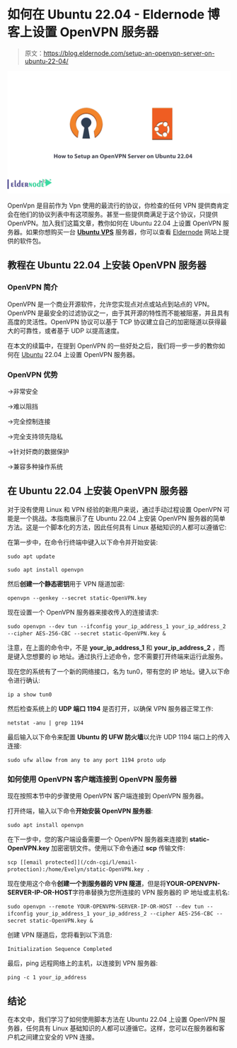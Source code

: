 # 如何在 Ubuntu 22.04 - Eldernode 博客上设置 OpenVPN 服务器

> 原文：<https://blog.eldernode.com/setup-an-openvpn-server-on-ubuntu-22-04/>

![How to Setup an OpenVPN Server on Ubuntu 22.04](img/ab7ef0c6707de03b911df9cec243376f.png)

OpenVpn 是目前作为 Vpn 使用的最流行的协议，你检查的任何 VPN 提供商肯定会在他们的协议列表中有这项服务。甚至一些提供商满足于这个协议，只提供 OpenVPN。加入我们这篇文章，教你如何在 Ubuntu 22.04 上设置 OpenVPN 服务器。如果你想购买一台 **[Ubuntu VPS](https://eldernode.com/ubuntu-vps/)** 服务器，你可以查看 [Eldernode](https://eldernode.com/) 网站上提供的软件包。

## **教程在 Ubuntu 22.04 上安装 OpenVPN 服务器**

### **OpenVPN 简介**

OpenVPN 是一个商业开源软件，允许您实现点对点或站点到站点的 VPN。OpenVPN 是最安全的过滤协议之一，由于其开源的特性而不能被阻塞，并且具有高度的灵活性。OpenVPN 协议可以基于 TCP 协议建立自己的加密隧道以获得最大的可靠性，或者基于 UDP 以提高速度。

在本文的续篇中，在提到 OpenVPN 的一些好处之后，我们将一步一步的教你如何在 [Ubuntu](https://blog.eldernode.com/tag/ubuntu/) 22.04 上设置 OpenVPN 服务器。

### **OpenVPN 优势**

->非常安全

->难以阻挡

->完全控制连接

->完全支持领先隐私

->针对奸商的数据保护

->兼容多种操作系统

## **在 Ubuntu 22.04 上安装 OpenVPN 服务器**

对于没有使用 Linux 和 VPN 经验的新用户来说，通过手动过程设置 OpenVPN 可能是一个挑战。本指南展示了在 Ubuntu 22.04 上安装 OpenVPN 服务器的简单方法。这是一个脚本化的方法，因此任何具有 Linux 基础知识的人都可以遵循它:

在第一步中，在命令行终端中键入以下命令并开始安装:

```
sudo apt update 
```

```
sudo apt install openvpn
```

然后**创建一个静态密钥**用于 VPN 隧道加密:

```
openvpn --genkey --secret static-OpenVPN.key
```

现在设置一个 OpenVPN 服务器来接收传入的连接请求:

```
sudo openvpn --dev tun --ifconfig your_ip_address_1 your_ip_address_2 --cipher AES-256-CBC --secret static-OpenVPN.key &
```

注意，在上面的命令中，不是 **your_ip_address_1** 和 **your_ip_address_2** ，而是键入您想要的 ip 地址。通过执行上述命令，您不需要打开终端来运行此服务。

现在您的系统有了一个新的网络接口，名为 tun0，带有您的 IP 地址。键入以下命令进行确认:

```
ip a show tun0
```

然后检查系统上的 **UDP 端口 1194** 是否打开，以确保 VPN 服务器正常工作:

```
netstat -anu | grep 1194
```

最后输入以下命令来配置 **Ubuntu 的 UFW 防火墙**以允许 UDP 1194 端口上的传入连接:

```
sudo ufw allow from any to any port 1194 proto udp
```

### **如何使用 OpenVPN 客户端**连接到 OpenVPN 服务器

现在按照本节中的步骤使用 OpenVPN 客户端连接到 OpenVPN 服务器。

打开终端，输入以下命令**开始安装 OpenVPN 服务器**:

```
sudo apt install openvpn
```

在下一步中，您的客户端设备需要一个 OpenVPN 服务器来连接到 **static-OpenVPN.key** 加密密钥文件。使用以下命令通过 **scp** 传输文件:

```
scp [[email protected]](/cdn-cgi/l/email-protection):/home/Evelyn/static-OpenVPN.key .
```

现在使用这个命令**创建一个到服务器的 VPN 隧道**，但是将**YOUR-OPENVPN-SERVER-IP-OR-HOST**字符串替换为您所连接的 VPN 服务器的 IP 地址或主机名:

```
sudo openvpn --remote YOUR-OPENVPN-SERVER-IP-OR-HOST --dev tun --ifconfig your_ip_address_1 your_ip_address_2 --cipher AES-256-CBC --secret static-OpenVPN.key &
```

创建 VPN 隧道后，您将看到以下消息:

```
Initialization Sequence Completed
```

最后，ping 远程网络上的主机，以连接到 VPN 服务器:

```
ping -c 1 your_ip_address 
```

## 结论

在本文中，我们学习了如何使用脚本方法在 Ubuntu 22.04 上设置 OpenVPN 服务器，任何具有 Linux 基础知识的人都可以遵循它。这样，您可以在服务器和客户机之间建立安全的 VPN 连接。